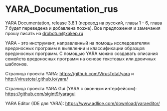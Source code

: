 # YARA_Documentation_rus
YARA Documentation, release 3.8.1 (перевод на русский, главы 1 - 6, глава 7 будет переведена и добавлена позже).
Все предложения и замечания прошу писать на drobotun@xakep.ru

YARA - это инструмент, направленный на помощь исследователям вредоносных программ в выявлении и классификации образцов вредоносных программ. С помощью YARA можно создавать описания семейств вредоносных программ на основе текстовых или двоичных шаблонов.

Страница проекта YARA: https://github.com/VirusTotal/yara и http://virustotal.github.io/yara/

Страница проекта YARA Gui (YARA с оконным интерфейсом): https://github.com/sigint9/yaragui

YARA Editor (IDE для YARA): https://www.adlice.com/download/yaraeditor/
